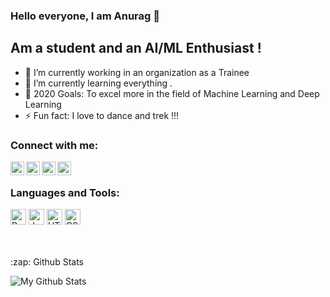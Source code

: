 ### Hello everyone, I am Anurag 👋

## Am a student and an AI/ML Enthusiast !

- 🔭 I’m currently working in an organization as a Trainee
- 🌱 I’m currently learning everything .
- 🥅 2020 Goals: To excel more in the field of Machine Learning and Deep Learning
- ⚡ Fun fact: I love to dance and trek !!!

### Connect with me:

[<img align="left" alt="Anu1996rag | GitHub" width="22px" src="https://cdn.jsdelivr.net/npm/simple-icons@3.4.1/icons/github.svg" />][github]
[<img align="left" alt="Anu1996rag | Twitter" width="22px" src="https://cdn.jsdelivr.net/npm/simple-icons@v3/icons/twitter.svg" />][twitter]
[<img align="left" alt="Anu1996rag | LinkedIn" width="22px" src="https://cdn.jsdelivr.net/npm/simple-icons@v3/icons/linkedin.svg" />][linkedin]
[<img align="left" alt="Anu1996rag | Instagram" width="22px" src="https://cdn.jsdelivr.net/npm/simple-icons@v3/icons/instagram.svg" />][instagram]

<br />

### Languages and Tools:

<img alt ="Python" width="25px" src="https://cdn.jsdelivr.net/npm/programming-languages-logos@0.0.3/src/python/python.png" /> <img alt ="Java" width="25px" src="https://cdn.jsdelivr.net/npm/programming-languages-logos@0.0.3/src/java/java.png" /> <img alt ="HTML" width="25px" src="https://cdn.jsdelivr.net/npm/programming-languages-logos@0.0.3/src/html/html.png" /> <img alt ="CSS" width="25px" src="https://cdn.jsdelivr.net/npm/programming-languages-logos@0.0.3/src/css/css.png" />

<br />
<br />



<!--<details>-->
  <summary>:zap: Github Stats</summary>
<p align = "center">
  <img align="left" alt="My Github Stats" src="https://github-readme-stats.codestackr.vercel.app/api?username=Anu1996rag&show_icons=true&title_color=ffffff&icon_color=ff1616&text_color=ffde59&bg_color=000000" />
</p>
<!--</details>-->

[github]: https://github.com/Anu1996rag
[twitter]: https://twitter.com/AnuragP84964272
[instagram]: https://www.instagram.com/anurag_patil_1996
[linkedin]: linkedin.com/in/anurag-patil-ba0b5b161


